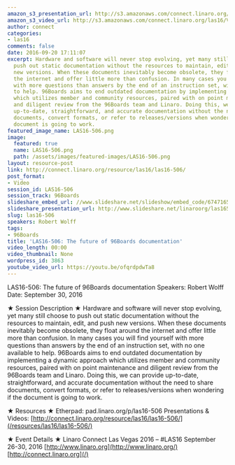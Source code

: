 ```yaml
---
amazon_s3_presentation_url: http://s3.amazonaws.com/connect.linaro.org/las16/Presentations/Friday/LAS16-506%20-%20The%20future%20of%2096Boards%20documentation.pdf
amazon_s3_video_url: http://s3.amazonaws.com/connect.linaro.org/las16/Videos/Friday/LAS16-506%20The%20future%20of%2096Boards%20documentation.mp4
author: connect
categories:
- las16
comments: false
date: 2016-09-20 17:11:07
excerpt: Hardware and software will never stop evolving, yet many still choose to
  push out static documentation without the resources to maintain, edit, and push
  new versions. When these documents inevitably become obsolete, they float around
  the internet and offer little more than confusion. In many cases you will find yourself
  with more questions than answers by the end of an instruction set, with no one available
  to help. 96Boards aims to end outdated documentation by implementing a dynamic approach
  which utilizes member and community resources, paired with on point maintenance
  and diligent review from the 96Boards team and Linaro. Doing this, we can provide
  up-to-date, straightforward, and accurate documentation without the need to share
  documents, convert formats, or refer to releases/versions when wondering if the
  document is going to work.
featured_image_name: LAS16-506.png
image:
  featured: true
  name: LAS16-506.png
  path: /assets/images/featured-images/LAS16-506.png
layout: resource-post
link: http://connect.linaro.org/resource/las16/las16-506/
post_format:
- Video
session_id: LAS16-506
session_track: 96Boards
slideshare_embed_url: //www.slideshare.net/slideshow/embed_code/67471653
slideshare_presentation_url: http://www.slideshare.net/linaroorg/las16506-the-future-of-96boards-documentation
slug: las16-506
speakers: Robert Wolff
tags:
- 96Boards
title: 'LAS16-506: The future of 96Boards documentation'
video_length: 00:00
video_thumbnail: None
wordpress_id: 3863
youtube_video_url: https://youtu.be/ofqrdpdwTa8
---
```


LAS16-506: The future of 96Boards documentation
Speakers: Robert Wolff
Date: September 30, 2016

★ Session Description ★
Hardware and software will never stop evolving, yet many still choose to push out static documentation without the resources to maintain, edit, and push new versions. When these documents inevitably become obsolete, they float around the internet and offer little more than confusion. In many cases you will find yourself with more questions than answers by the end of an instruction set, with no one available to help. 96Boards aims to end outdated documentation by implementing a dynamic approach which utilizes member and community resources, paired with on point maintenance and diligent review from the 96Boards team and Linaro. Doing this, we can provide up-to-date, straightforward, and accurate documentation without the need to share documents, convert formats, or refer to releases/versions when wondering if the document is going to work.

★ Resources ★
Etherpad: pad.linaro.org/p/las16-506
Presentations & Videos: [http://connect.linaro.org/resource/las16/las16-506/](/resources/las16/las16-506/)

★ Event Details ★
Linaro Connect Las Vegas 2016 – #LAS16
September 26-30, 2016
[http://www.linaro.org](http://www.linaro.org/)
[http://connect.linaro.org](/)